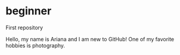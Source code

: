 # beginner
First repository

Hello, my name is Ariana and I am new to GitHub!
One of my favorite hobbies is photography.
